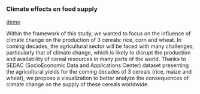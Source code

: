 
### Climate effects on food supply

[demo](http://p1408993.pages.univ-lyon1.fr/projet_dataviz/) 

Within the framework of this study, we wanted to focus on the influence of climate change on the production of 3 cereals: rice, corn and wheat. In coming decades, the agricultural sector will be faced with many challenges, particularly that of climate change, which is likely to disrupt the production and availability of cereal resources in many parts of the world. Thanks to SEDAC (SocioEconomic Data and Applications Center) dataset presenting the agricultural yields for the coming decades of 3 cereals (rice, maize and wheat), we propose a visualization to better analyze the consequences of climate change on the supply of these cereals worldwide.
